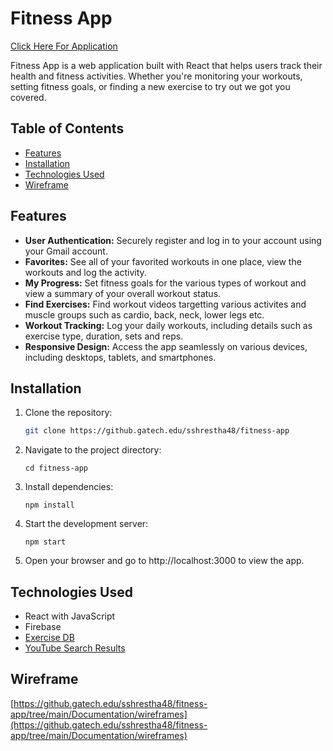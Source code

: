 # Fitness App
[Click Here For Application](https://fitness-app-gatech-75339ba0575b.herokuapp.com/)

Fitness App is a web application built with React that helps users track their health and fitness activities. Whether you're monitoring your workouts, setting fitness goals, or finding a new exercise to try out we got you covered.

## Table of Contents

- [Features](#features)
- [Installation](#installation)
- [Technologies Used](#technologies-used)
- [Wireframe](#Wireframe)

## Features

- **User Authentication:** Securely register and log in to your account using your Gmail account.
- **Favorites:** See all of your favorited workouts in one place, view the workouts and log the activity.
- **My Progress:** Set fitness goals for the various types of workout and view a summary of your overall workout status.
- **Find Exercises:** Find workout videos targetting various activites and muscle groups such as cardio, back, neck, lower legs etc.
- **Workout Tracking:** Log your daily workouts, including details such as exercise type, duration, sets and reps.
- **Responsive Design:** Access the app seamlessly on various devices, including desktops, tablets, and smartphones.

## Installation

1. Clone the repository:

   ```bash
   git clone https://github.gatech.edu/sshrestha48/fitness-app
2. Navigate to the project directory:
   ```
   cd fitness-app
3. Install dependencies:
   ```
   npm install
4. Start the development server:
   ```
   npm start
5. Open your browser and go to http://localhost:3000 to view the app.

## Technologies Used
   - React with JavaScript
   - Firebase
   - [Exercise DB](https://rapidapi.com/justin-WFnsXH_t6/api/exercisedb)
   - [YouTube Search Results](https://rapidapi.com/marindelija/api/youtube-search-results/)

## Wireframe
   [https://github.gatech.edu/sshrestha48/fitness-app/tree/main/Documentation/wireframes](https://github.gatech.edu/sshrestha48/fitness-app/tree/main/Documentation/wireframes)
